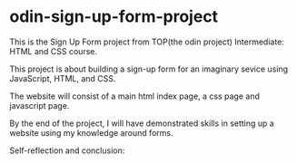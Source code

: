 # odin-sign-up-form-project
This is the Sign Up Form project from TOP(the odin project) Intermediate: HTML and CSS course.

This project is about building a sign-up form for an imaginary sevice using JavaScript, HTML, and CSS.

The website will consist of a main html index page, a css page and javascript page.

By the end of the project, I will have demonstrated skills in setting up a website using my knowledge around forms.

Self-reflection and conclusion:
